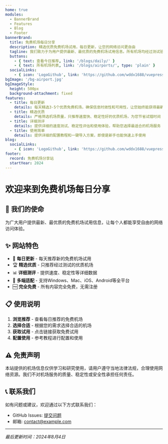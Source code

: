 ```yaml
---
home: true
modules:
  - BannerBrand
  - Features
  - Blog
  - Footer
bannerBrand:
  title: 免费机场每日分享
  description: 精选优质免费机场试用，每日更新，让您的网络访问更自由
  tagline: 我们致力于为用户提供最新、最优质的免费机场试用信息。所有机场均经过测试验证，确保可用性和稳定性。每日更新，让您始终能够获得最新的免费试用机会。
  buttons:
    - { text: 查看今日推荐, link: '/blogs/daily/' }
    - { text: 所有机场列表, link: '/blogs/airports/', type: 'plain' }
  socialLinks:
    - { icon: 'LogoGithub', link: 'https://github.com/wddx1688/vuepress-reco' }
bgImage: '/bg-airport.jpg'
bgImageStyle:
  height: 500px
  background-attachment: fixed
features:
  - title: 每日更新
    details: 每天精选3-5个优质免费机场，确保信息时效性和可用性，让您始终能获得最新的试用机会
  - title: 精选优质
    details: 严格筛选机场质量，只推荐速度快、稳定性好的优质机场，为您节省试错时间
  - title: 详细测评
    details: 提供详细的速度测试、稳定性评估和使用体验，帮助您选择最适合的机场服务
  - title: 使用简单
    details: 提供详细的配置教程和一键导入方案，即使是新手也能快速上手使用
blog:
  socialLinks:
    - { icon: 'LogoGithub', link: 'https://github.com/wddx1688/vuepress-reco' }
footer:
  record: 免费机场分享站
  startYear: 2024
---
```


# 欢迎来到免费机场每日分享

## 🎯 我们的使命

为广大用户提供最新、最优质的免费机场试用信息，让每个人都能享受自由的网络访问体验。

## ✨ 网站特色

- 🔄 **每日更新** - 每天推荐新的免费机场试用
- 🏆 **精选优质** - 只推荐经过测试的优质机场
- 📊 **详细测评** - 提供速度、稳定性等详细数据
- 📱 **多端适配** - 支持Windows、Mac、iOS、Android等全平台
- 🆓 **完全免费** - 所有内容完全免费，无需注册

## 📋 使用说明

1. **浏览推荐** - 查看每日推荐的免费机场
2. **选择合适** - 根据您的需求选择合适的机场
3. **获取试用** - 点击链接获取免费试用
4. **配置使用** - 参考教程进行配置和使用

## ⚠️ 免责声明

本站提供的机场信息仅供学习和研究使用，请用户遵守当地法律法规，合理使用网络资源。我们不对机场服务的质量、稳定性或安全性承担任何责任。

## 📞 联系我们

如有问题或建议，欢迎通过以下方式联系我们：
- GitHub Issues: [提交问题](https://github.com/wddx1688/vuepress-reco/issues)
- 邮箱: contact@example.com

---

*最后更新时间：2024年8月4日*
